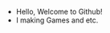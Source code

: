 - Hello, Welcome to Github!
- I making Games and etc.
<!---
Rufatium/Rufatium is a ✨ special ✨ repository because its `README.md` (this file) appears on your GitHub profile.
You can click the Preview link to take a look at your changes.
--->

